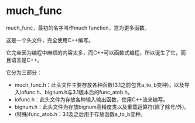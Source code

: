 # much_func
much_func，最初的名字叫作much function，意为更多函数。

这是一个头文件，完全使用C++编写。

它完全因为编程中麻烦的内容太多，而C++可以函数式编程，所以诞生了它，而且语言是C++。

它分为三部分：

+ much_func.h：此头文件主要存放各种函数(3.1之前包含a_to_b变种)，以及导入iofunc.h、bignum.h与3.1版本后的func_atob.h。
+ iofunc.h：此头文件为存放各种输入输出函数，使用C++流来编写。
+ bignum.h：此头文件为存放bignum高精度类以及重载运算符(除了除号/外)。
+ (特殊)func_atob.h：3.1及之后用于存放函数a_to_b变种。
